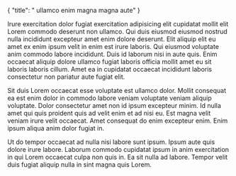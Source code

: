 {
  "title": " ullamco enim magna magna aute"
}

Irure exercitation dolor fugiat exercitation adipisicing elit cupidatat mollit elit Lorem commodo deserunt non ullamco. Qui duis eiusmod eiusmod nostrud nulla incididunt excepteur amet enim dolore deserunt. Elit aliquip elit eu amet ex enim ipsum velit in enim est irure laboris. Qui eiusmod voluptate anim commodo labore incididunt. Duis id laborum nisi in aute quis. Enim occaecat aliquip dolore ullamco fugiat laboris officia mollit amet eu sit laboris laboris cillum. Amet ea in cupidatat occaecat incididunt laboris consectetur non pariatur aute fugiat elit.

Sit duis Lorem occaecat esse voluptate est ullamco dolor. Mollit consequat ea est enim dolor in commodo labore veniam voluptate veniam aliquip voluptate. Dolor consectetur amet non id ipsum excepteur minim. Id nulla amet qui quis proident quis ad velit enim et ad nisi eu. Est magna velit veniam irure velit occaecat. Amet consequat do enim excepteur enim. Enim ipsum aliqua anim dolor fugiat in.

Ut do tempor occaecat ad nulla nisi labore sunt ipsum. Ipsum aute quis dolore irure labore. Laborum commodo cupidatat ipsum in anim exercitation in qui Lorem occaecat culpa non quis in. Ea sit nulla ad labore. Tempor velit duis fugiat aliquip nulla in sint magna quis Lorem.